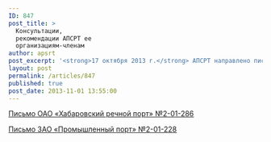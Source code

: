 ```yaml
---
ID: 847
post_title: >
  Консультации,
  рекомендации АПСРТ ее
  организациям-членам
author: apsrt
post_excerpt: '<strong>17 октября 2013 г.</strong> АПСРТ направлено письмо ОАО «Хабаровский речной торговый порт» за N 2-01-286  в ответ на его запрос по вопросу водопользования. Ранее (22.08.2013 г.) по примерно аналогичному запросу  АПСРТ было направлено письмо за N 2-01-228 в ЗАО «Промышленный порт»'
layout: post
permalink: /articles/847
published: true
post_date: 2013-11-01 13:55:00
---
```

[<span style="text-decoration:underline;"> Письмо ОАО «Хабаровский речной порт» №2-01-286 </span>][1]  
  
[<span style="text-decoration:underline;"> Письмо ЗАО «Промышленный порт» №2-01-228 </span>][2]

 [1]: http://www.apsrt.ru/docs/hh15.doc
 [2]: http://www.apsrt.ru/docs/hh14.doc